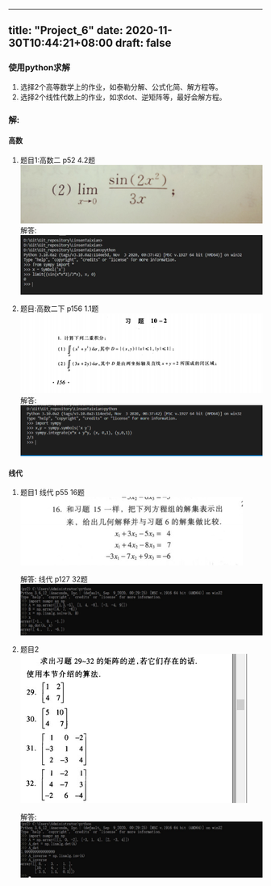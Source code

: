 <!--
 * @Descripttion: 
 * @version: 1.0
 * @Author: linsen
 * @Date: 2020-11-30 10:44:21
 * @LastEditors: linsen
 * @LastEditTime: 2020-11-30 16:57:49
 * @solve: false
-->
---
title: "Project_6"
date: 2020-11-30T10:44:21+08:00
draft: false
---

### 使用python求解

1. 选择2个高等数学上的作业，如泰勒分解、公式化简、解方程等。
1. 选择2个线性代数上的作业，如求dot、逆矩阵等，最好会解方程。


### 解:
#### 高数

1. 题目1:高数二 p52 4.2题
![求导题目](https://raw.githubusercontent.com/LinsenTaixian/images/master/homework_images/project_6/%E9%AB%98%E6%95%B0%E6%B1%82%E5%AF%BC.jpg)
    解答:
![求导解答](https://raw.githubusercontent.com/LinsenTaixian/images/master/homework_images/project_6/%E9%AB%98%E6%95%B0%E6%B1%82%E5%AF%BC%E8%BF%90%E7%AE%97.jpg)

2. 题目:高数二下 p156 1.1题
![二重积分题目](https://raw.githubusercontent.com/LinsenTaixian/images/master/homework_images/project_6/%E9%AB%98%E6%95%B0%E4%BA%8C%E9%87%8D%E7%A7%AF%E5%88%86%E9%A2%98.png)
    解答:
![二重积分解答](https://raw.githubusercontent.com/LinsenTaixian/images/master/homework_images/project_6/%E9%AB%98%E6%95%B0%E4%BA%8C%E9%87%8D%E7%A7%AF%E5%88%86%E9%A2%98%E8%BF%90%E7%AE%97.png)


#### 线代

1. 题目1 线代 p55 16题
![求dot](https://raw.githubusercontent.com/LinsenTaixian/images/master/homework_images/project_6/%E7%BA%BF%E4%BB%A3%E6%B1%82dot%E9%A2%98%E7%9B%AE.jpg)

    解答: 线代 p127 32题
![求dit运算](https://raw.githubusercontent.com/LinsenTaixian/images/master/homework_images/project_6/%E7%BA%BF%E4%BB%A3%E6%B1%82dot%E9%A2%98%E7%9B%AE%E8%BF%90%E7%AE%97.jpg)

1. 题目2
![求矩阵的逆](https://raw.githubusercontent.com/LinsenTaixian/images/master/homework_images/project_6/%E7%BA%BF%E4%BB%A3%E6%B1%82%E7%9F%A9%E9%98%B5%E7%9A%84%E9%80%86.jpg)

    解答:
![求矩阵的你运算](https://raw.githubusercontent.com/LinsenTaixian/images/master/homework_images/project_6/%E7%BA%BF%E4%BB%A3%E6%B1%82%E7%9F%A9%E9%98%B5%E7%9A%84%E9%80%86%E8%BF%90%E7%AE%97.jpg)
